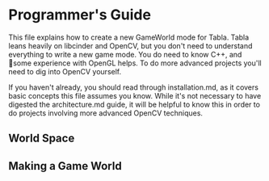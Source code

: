 # Programmer's Guide

This file explains how to create a new GameWorld mode for Tabla. Tabla leans heavily on libcinder and OpenCV, but you don't need to understand everything to write a new game mode. You do need to know C++, and some experience with OpenGL helps. To do more advanced projects you'll need to dig into OpenCV yourself.

If you haven't already, you should read through installation.md, as it covers basic concepts this file assumes you know. While it's not necessary to have digested the architecture.md guide, it will be helpful to know this in order to do projects involving more advanced OpenCV techniques.

## World Space

## Making a Game World

